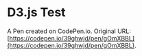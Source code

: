 # D3.js Test

A Pen created on CodePen.io. Original URL: [https://codepen.io/39ghwjd/pen/gOmXBBL](https://codepen.io/39ghwjd/pen/gOmXBBL).


